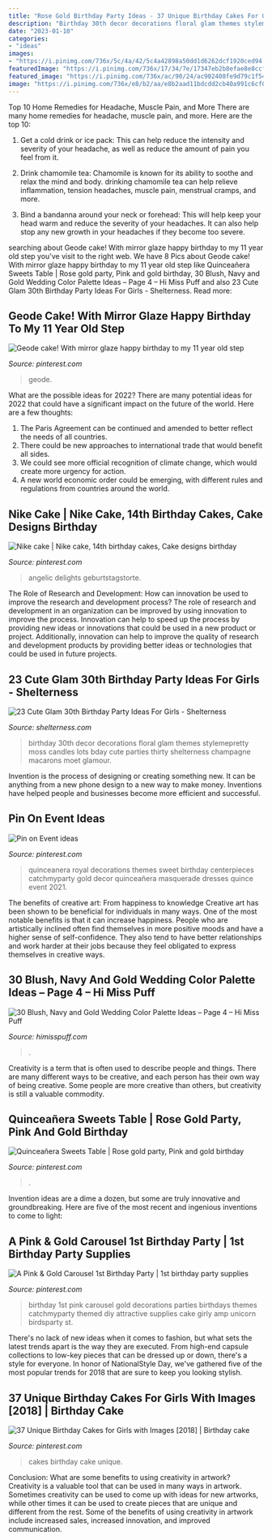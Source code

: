 ```yaml
---
title: "Rose Gold Birthday Party Ideas - 37 Unique Birthday Cakes For Girls With Images [2018]"
description: "Birthday 30th decor decorations floral glam themes stylemepretty moss candles lots bday cute parties thirty shelterness champagne macarons moet glamour"
date: "2023-01-10"
categories:
- "ideas"
images:
- "https://i.pinimg.com/736x/5c/4a/42/5c4a42898a50dd1d6262dcf1920ced94.jpg"
featuredImage: "https://i.pinimg.com/736x/17/34/7e/17347eb2b8efae8e8ccfcec5978c103b.jpg"
featured_image: "https://i.pinimg.com/736x/ac/90/24/ac902408fe9d79c1f54f1112e8f7bc3e--st-birthday-parties-st-birthdays.jpg"
image: "https://i.pinimg.com/736x/e8/b2/aa/e8b2aad11bdcdd2cb40a991c6cf0d2a2.jpg"
---
```



Top 10 Home Remedies for Headache, Muscle Pain, and More
There are many home remedies for headache, muscle pain, and more. Here are the top 10:
1. Get a cold drink or ice pack: This can help reduce the intensity and severity of your headache, as well as reduce the amount of pain you feel from it.

2. Drink chamomile tea: Chamomile is known for its ability to soothe and relax the mind and body. drinking chamomile tea can help relieve inflammation, tension headaches, muscle pain, menstrual cramps, and more.

3. Bind a bandanna around your neck or forehead: This will help keep your head warm and reduce the severity of your headaches. It can also help stop any new growth in your headaches if they become too severe.


	

		
searching about Geode cake! With mirror glaze happy birthday to my 11 year old step you've visit to the right web. We have 8 Pics about Geode cake! With mirror glaze happy birthday to my 11 year old step like Quinceañera Sweets Table | Rose gold party, Pink and gold birthday, 30 Blush, Navy and Gold Wedding Color Palette Ideas – Page 4 – Hi Miss Puff and also 23 Cute Glam 30th Birthday Party Ideas For Girls - Shelterness. Read more:
		
    
## Geode Cake! With Mirror Glaze Happy Birthday To My 11 Year Old Step

<img loading=lazy src="https://i.pinimg.com/736x/0e/48/73/0e48731b51593a2413cc077c0cedcc63.jpg" onerror="this.onerror=null;this.src='https://tse4.mm.bing.net/th?id=OIP.r8iEBzvfY0tB9nRuzkgEGgHaJ3&amp;pid=15.1';" alt="Geode cake! With mirror glaze happy birthday to my 11 year old step">

_Source: pinterest.com_

>geode. 

	

What are the possible ideas for 2022?
There are many potential ideas for 2022 that could have a significant impact on the future of the world. Here are a few thoughts: 
1. The Paris Agreement can be continued and amended to better reflect the needs of all countries. 
2. There could be new approaches to international trade that would benefit all sides. 
3. We could see more official recognition of climate change, which would create more urgency for action. 
4. A new world economic order could be emerging, with different rules and regulations from countries around the world. 

    
## Nike Cake | Nike Cake, 14th Birthday Cakes, Cake Designs Birthday

<img loading=lazy src="https://i.pinimg.com/736x/e8/b2/aa/e8b2aad11bdcdd2cb40a991c6cf0d2a2.jpg" onerror="this.onerror=null;this.src='https://tse3.mm.bing.net/th?id=OIP.Nwj8TmvghDQwS5kJCP-n3QHaKp&amp;pid=15.1';" alt="Nike cake | Nike cake, 14th birthday cakes, Cake designs birthday">

_Source: pinterest.com_

>angelic delights geburtstagstorte. 

	

The Role of Research and Development: How can innovation be used to improve the research and development process?
The role of research and development in an organization can be improved by using innovation to improve the process. Innovation can help to speed up the process by providing new ideas or innovations that could be used in a new product or project. Additionally, innovation can help to improve the quality of research and development products by providing better ideas or technologies that could be used in future projects.

    
## 23 Cute Glam 30th Birthday Party Ideas For Girls - Shelterness

<img loading=lazy src="http://i.shelterness.com/2017/02/08-moss-30-with-floral-decor-and-lots-of-candles.jpg" onerror="this.onerror=null;this.src='https://tse4.mm.bing.net/th?id=OIP.myTpue6Xjo-mm6QgFy8tkgHaLH&amp;pid=15.1';" alt="23 Cute Glam 30th Birthday Party Ideas For Girls - Shelterness">

_Source: shelterness.com_

>birthday 30th decor decorations floral glam themes stylemepretty moss candles lots bday cute parties thirty shelterness champagne macarons moet glamour. 

	

Invention is the process of designing or creating something new. It can be anything from a new phone design to a new way to make money. Inventions have helped people and businesses become more efficient and successful.

    
## Pin On Event Ideas

<img loading=lazy src="https://i.pinimg.com/736x/ec/48/06/ec4806bc18c5253b2db0cd61de82299d.jpg" onerror="this.onerror=null;this.src='https://tse4.mm.bing.net/th?id=OIP.sUeun_5X6qVW-2frweZIhQHaNd&amp;pid=15.1';" alt="Pin on Event ideas">

_Source: pinterest.com_

>quinceanera royal decorations themes sweet birthday centerpieces catchmyparty gold decor quinceañera masquerade dresses quince event 2021. 

	

The benefits of creative art: From happiness to knowledge
Creative art has been shown to be beneficial for individuals in many ways. One of the most notable benefits is that it can increase happiness. People who are artistically inclined often find themselves in more positive moods and have a higher sense of self-confidence. They also tend to have better relationships and work harder at their jobs because they feel obligated to express themselves in creative ways.

    
## 30 Blush, Navy And Gold Wedding Color Palette Ideas – Page 4 – Hi Miss Puff

<img loading=lazy src="https://www.himisspuff.com/wp-content/uploads/2017/01/Blush-and-Navy-Wedding-Cake-via-Cotton-and-Crumbs.jpg" onerror="this.onerror=null;this.src='https://tse4.mm.bing.net/th?id=OIP.Gd9LTpeH8QqQXqNX1nqfSAHaLH&amp;pid=15.1';" alt="30 Blush, Navy and Gold Wedding Color Palette Ideas – Page 4 – Hi Miss Puff">

_Source: himisspuff.com_

>. 

	

Creativity is a term that is often used to describe people and things. There are many different ways to be creative, and each person has their own way of being creative. Some people are more creative than others, but creativity is still a valuable commodity.

    
## Quinceañera Sweets Table | Rose Gold Party, Pink And Gold Birthday

<img loading=lazy src="https://i.pinimg.com/736x/17/34/7e/17347eb2b8efae8e8ccfcec5978c103b.jpg" onerror="this.onerror=null;this.src='https://tse1.mm.bing.net/th?id=OIP.Ux4nV0p0quPbeFyMGymoSwHaLH&amp;pid=15.1';" alt="Quinceañera Sweets Table | Rose gold party, Pink and gold birthday">

_Source: pinterest.com_

>. 

	

Invention ideas are a dime a dozen, but some are truly innovative and groundbreaking. Here are five of the most recent and ingenious inventions to come to light: 

    
## A Pink &amp; Gold Carousel 1st Birthday Party | 1st Birthday Party Supplies

<img loading=lazy src="https://i.pinimg.com/736x/ac/90/24/ac902408fe9d79c1f54f1112e8f7bc3e--st-birthday-parties-st-birthdays.jpg" onerror="this.onerror=null;this.src='https://tse4.mm.bing.net/th?id=OIP.KncFvTTuq5n78E9p8EXCwQHaLH&amp;pid=15.1';" alt="A Pink &amp; Gold Carousel 1st Birthday Party | 1st birthday party supplies">

_Source: pinterest.com_

>birthday 1st pink carousel gold decorations parties birthdays themes catchmyparty themed diy attractive supplies cake girly amp unicorn birdsparty st. 

	

There's no lack of new ideas when it comes to fashion, but what sets the latest trends apart is the way they are executed. From high-end capsule collections to low-key pieces that can be dressed up or down, there's a style for everyone. In honor of NationalStyle Day, we've gathered five of the most popular trends for 2018 that are sure to keep you looking stylish.

    
## 37 Unique Birthday Cakes For Girls With Images [2018] | Birthday Cake

<img loading=lazy src="https://i.pinimg.com/736x/5c/4a/42/5c4a42898a50dd1d6262dcf1920ced94.jpg" onerror="this.onerror=null;this.src='https://tse3.mm.bing.net/th?id=OIP.R3e9KtTvTOEfp4lKWpVD6QHaLG&amp;pid=15.1';" alt="37 Unique Birthday Cakes for Girls with Images [2018] | Birthday cake">

_Source: pinterest.com_

>cakes birthday cake unique. 

	

Conclusion: What are some benefits to using creativity in artwork?
Creativity is a valuable tool that can be used in many ways in artwork. Sometimes creativity can be used to come up with ideas for new artworks, while other times it can be used to create pieces that are unique and different from the rest. Some of the benefits of using creativity in artwork include increased sales, increased innovation, and improved communication.

